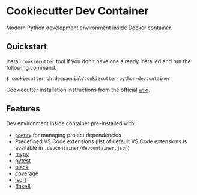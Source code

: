 # Cookiecutter Dev Container

Modern Python development environment inside Docker container.  
## Quickstart
Install `cookiecutter` tool if you don't have one already installed and run the following command.
```shell
$ cookiecutter gh:deepaerial/cookiecutter-python-devcontainer
```
Cookiecutter installation instructions from the official [wiki](https://cookiecutter.readthedocs.io/en/stable/installation.html).

## Features
Dev environment inside container pre-installed with:

* [`poetry`](https://python-poetry.org/) for managing project dependencies
* Predefined VS Code extensions (list of default VS Code extensions is available in `.devcontainer/devcontainer.json`)
* [mypy](https://mypy.readthedocs.io/en/stable/) 
* [pytest](https://docs.pytest.org/en/7.1.x/)
* [black](https://github.com/psf/black)
* [coverage](https://coverage.readthedocs.io/en/6.4.2/)
* [isort](https://pypi.org/project/isort/)
* [flake8](https://flake8.pycqa.org/en/latest/)



